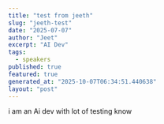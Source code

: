 ```yaml
---
title: "test from jeeth"
slug: "jeeth-test"
date: "2025-07-07"
author: "Jeet"
excerpt: "AI Dev"
tags:
  - speakers
published: true
featured: true
generated_at: "2025-10-07T06:34:51.440638"
layout: "post"
---
```


i am an Ai dev with lot of testing know